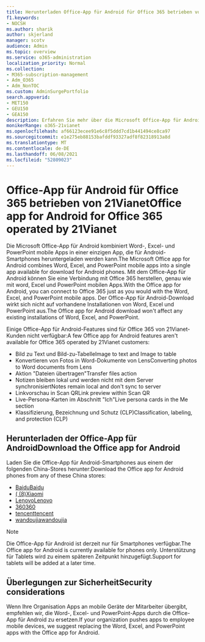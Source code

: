 ```yaml
---
title: Herunterladen Office-App für Android für Office 365 betrieben von 21Vianet
f1.keywords:
- NOCSH
ms.author: sharik
author: skjerland
manager: scotv
audience: Admin
ms.topic: overview
ms.service: o365-administration
localization_priority: Normal
ms.collection:
- M365-subscription-management
- Adm_O365
- Adm_NonTOC
ms.custom: AdminSurgePortfolio
search.appverid:
- MET150
- GEU150
- GEA150
description: Erfahren Sie mehr über die Microsoft Office-App für Android für Office 365 betrieben von 21Vianet und wie Sie sie für Kunden in China herunterladen können.
monikerRange: o365-21vianet
ms.openlocfilehash: af66123ecee91e6c8f5ddd7cd1b441494ce8ca97
ms.sourcegitcommit: e1e275eb88153bafddf93327adf8f82318913a8d
ms.translationtype: MT
ms.contentlocale: de-DE
ms.lasthandoff: 06/08/2021
ms.locfileid: "52809023"
---
```

# <a name="office-app-for-android-for-office-365-operated-by-21vianet"></a><span data-ttu-id="44f89-103">Office-App für Android für Office 365 betrieben von 21Vianet</span><span class="sxs-lookup"><span data-stu-id="44f89-103">Office app for Android for Office 365 operated by 21Vianet</span></span>

<span data-ttu-id="44f89-104">Die Microsoft Office-App für Android kombiniert Word-, Excel- und PowerPoint mobile Apps in einer einzigen App, die für Android-Smartphones heruntergeladen werden kann.</span><span class="sxs-lookup"><span data-stu-id="44f89-104">The Microsoft Office app for Android combines Word, Excel, and PowerPoint mobile apps into a single app available for download for Android phones.</span></span> <span data-ttu-id="44f89-105">Mit dem Office-App für Android können Sie eine Verbindung mit Office 365 herstellen, genau wie mit word, Excel und PowerPoint mobilen Apps.</span><span class="sxs-lookup"><span data-stu-id="44f89-105">With the Office app for Android, you can connect to Office 365 just as you would with the Word, Excel, and PowerPoint mobile apps.</span></span> <span data-ttu-id="44f89-106">Der Office-App für Android-Download wirkt sich nicht auf vorhandene Installationen von Word, Excel und PowerPoint aus.</span><span class="sxs-lookup"><span data-stu-id="44f89-106">The Office app for Android download won't affect any existing installations of Word, Excel, and PowerPoint.</span></span>

<span data-ttu-id="44f89-107">Einige Office-App für Android-Features sind für Office 365 von 21Vianet-Kunden nicht verfügbar:</span><span class="sxs-lookup"><span data-stu-id="44f89-107">A few Office app for Android features aren't available for Office 365 operated by 21Vianet customers:</span></span>

- <span data-ttu-id="44f89-108">Bild zu Text und Bild-zu-Tabelle</span><span class="sxs-lookup"><span data-stu-id="44f89-108">Image to text and Image to table</span></span> 
- <span data-ttu-id="44f89-109">Konvertieren von Fotos in Word-Dokumente von Lens</span><span class="sxs-lookup"><span data-stu-id="44f89-109">Converting photos to Word documents from Lens</span></span> 
- <span data-ttu-id="44f89-110">Aktion "Dateien übertragen"</span><span class="sxs-lookup"><span data-stu-id="44f89-110">Transfer files action</span></span> 
- <span data-ttu-id="44f89-111">Notizen bleiben lokal und werden nicht mit dem Server synchronisiert</span><span class="sxs-lookup"><span data-stu-id="44f89-111">Notes remain local and don't sync to server</span></span>
- <span data-ttu-id="44f89-112">Linkvorschau in Scan QR</span><span class="sxs-lookup"><span data-stu-id="44f89-112">Link preview within Scan QR</span></span>
- <span data-ttu-id="44f89-113">Live-Persona-Karten im Abschnitt "Ich"</span><span class="sxs-lookup"><span data-stu-id="44f89-113">Live persona cards in the Me section</span></span>
- <span data-ttu-id="44f89-114">Klassifizierung, Bezeichnung und Schutz (CLP)</span><span class="sxs-lookup"><span data-stu-id="44f89-114">Classification, labeling, and protection (CLP)</span></span>


## <a name="download-the-office-app-for-android"></a><span data-ttu-id="44f89-115">Herunterladen der Office-App für Android</span><span class="sxs-lookup"><span data-stu-id="44f89-115">Download the Office app for Android</span></span>

<span data-ttu-id="44f89-116">Laden Sie die Office-App für Android-Smartphones aus einem der folgenden China-Stores herunter:</span><span class="sxs-lookup"><span data-stu-id="44f89-116">Download the Office app for Android phones from any of these China stores:</span></span>
- [<span data-ttu-id="44f89-117">Baidu</span><span class="sxs-lookup"><span data-stu-id="44f89-117">Baidu</span></span>](https://shouji.baidu.com/software/26842919.html)
- [<span data-ttu-id="44f89-118">( (8)</span><span class="sxs-lookup"><span data-stu-id="44f89-118">Xiaomi</span></span>](http://app.mi.com/details?id=com.microsoft.office.officehub&ref=search)
- [<span data-ttu-id="44f89-119">Lenovo</span><span class="sxs-lookup"><span data-stu-id="44f89-119">Lenovo</span></span>](https://www.lenovomm.com/appdetail/com.microsoft.office.officehub/43003745)
- [<span data-ttu-id="44f89-120">360</span><span class="sxs-lookup"><span data-stu-id="44f89-120">360</span></span>](http://zhushou.360.cn/detail/index/soft_id/708682?recrefer=SE_D_office%20mobile)
- [<span data-ttu-id="44f89-121">tencent</span><span class="sxs-lookup"><span data-stu-id="44f89-121">tencent</span></span>](https://sj.qq.com/myapp/detail.htm?apkName=com.microsoft.office.officehub)
- [<span data-ttu-id="44f89-122">wandoujia</span><span class="sxs-lookup"><span data-stu-id="44f89-122">wandoujia</span></span>](https://www.wandoujia.com/apps/1502895)

> [!NOTE]
> <span data-ttu-id="44f89-123">Die Office-App für Android ist derzeit nur für Smartphones verfügbar.</span><span class="sxs-lookup"><span data-stu-id="44f89-123">The Office app for Android is currently available for phones only.</span></span> <span data-ttu-id="44f89-124">Unterstützung für Tablets wird zu einem späteren Zeitpunkt hinzugefügt.</span><span class="sxs-lookup"><span data-stu-id="44f89-124">Support for tablets will be added at a later time.</span></span> 


## <a name="security-considerations"></a><span data-ttu-id="44f89-125">Überlegungen zur Sicherheit</span><span class="sxs-lookup"><span data-stu-id="44f89-125">Security considerations</span></span>

<span data-ttu-id="44f89-126">Wenn Ihre Organisation Apps an mobile Geräte der Mitarbeiter übergibt, empfehlen wir, die Word-, Excel- und PowerPoint-Apps durch die Office-App für Android zu ersetzen.</span><span class="sxs-lookup"><span data-stu-id="44f89-126">If your organization pushes apps to employee mobile devices, we suggest replacing the Word, Excel, and PowerPoint apps with the Office app for Android.</span></span>  


